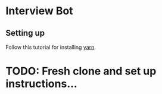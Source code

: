 # Interview Bot

## Setting up

Follow this tutorial for installing [yarn](https://www.digitalocean.com/community/tutorials/how-to-install-and-use-the-yarn-package-manager-for-node-js).

# TODO: Fresh clone and set up instructions...
